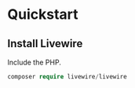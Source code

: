 # Quickstart

## Install Livewire

Include the PHP.

```php
composer require livewire/livewire
```


